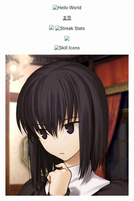 <p align="center">
    <!-- https://github.com/DenverCoder1/readme-typing-svg -->
    <img width="800" src="https://readme-typing-svg.demolab.com?font=LXGW+WenKai+TC&size=22&pause=1000&center=true&vCenter=true&random=false&width=600&lines=Welcome+to+my+GitHub+profile+page!;欢迎来到我的 GitHub 主页！" alt="Hello World" title="Hello World"/>
</p>


<p align="center">
    <a href="https://kpmark.icu">主页</a>
</p>

<p align="center">
   <img  width="400" src="https://github-readme-stats.vercel.app/api?username=markzhang12345&theme=transparent&include_all_commits=true&show_icons=true&hide_border=true" />
    <img width="400" src="https://github-readme-streak-stats-xiaokang2022.vercel.app?user=markzhang12345&theme=transparent&hide_border=true" alt="Streak Stats" title="Streak Stats" />
</p>

<p align="center">
    <img align="center" src="https://github-readme-stats.vercel.app/api/top-langs/?username=markzhang12345&layout=compact&langs_count=4&hide=CSS,HTML,Assembly&exclude_repo=The-end-war" />
</p>

<p align="center">
    <!-- https://github.com/LelouchFR/skill-icons -->
    <img width="800" src="https://go-skill-icons.vercel.app/api/icons?i=go,py,c,cpp,kotlin,js,ts,tauri,react,vue,express,gin,linux,latex,matlab&titles=true" alt="Skill Icons" title="Skill Icons">
</p>

<p align="center">
    <img width="400" src="./youzhu.jpg" />
</p>
<!--
**markzhang12345/markzhang12345** is a ✨ _special_ ✨ repository because its `README.md` (this file) appears on your GitHub profile.

Here are some ideas to get you started:

- 🔭 I’m currently working on ...
- 🌱 I’m currently learning ...
- 👯 I’m looking to collaborate on ...
- 🤔 I’m looking for help with ...
- 💬 Ask me about ...
- 📫 How to reach me: ...
- 😄 Pronouns: ...
- ⚡ Fun fact: ...
-->
